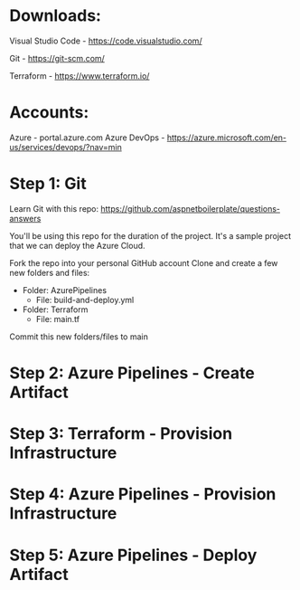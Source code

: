 # Downloads:
Visual Studio Code - https://code.visualstudio.com/

Git - https://git-scm.com/

Terraform - https://www.terraform.io/

# Accounts:
Azure - portal.azure.com
Azure DevOps - https://azure.microsoft.com/en-us/services/devops/?nav=min

# Step 1: Git
Learn Git with this repo: https://github.com/aspnetboilerplate/questions-answers

You'll be using this repo for the duration of the project. It's a sample project that we can deploy the Azure Cloud.

Fork the repo into your personal GitHub account
Clone and create a few new folders and files:
- Folder: AzurePipelines
  - File: build-and-deploy.yml
- Folder: Terraform
  - File: main.tf
  
Commit this new folders/files to main

# Step 2: Azure Pipelines - Create Artifact

# Step 3: Terraform - Provision Infrastructure

# Step 4: Azure Pipelines - Provision Infrastructure

# Step 5: Azure Pipelines - Deploy Artifact
